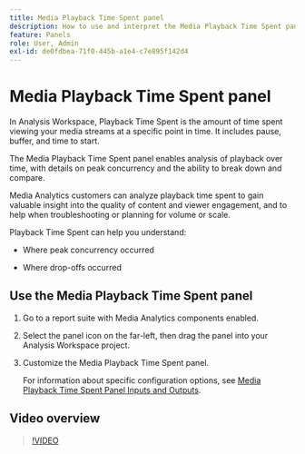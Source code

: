 ```yaml
---
title: Media Playback Time Spent panel
description: How to use and interpret the Media Playback Time Spent panel in Analysis Workspace.
feature: Panels
role: User, Admin
exl-id: de0fdbea-71f0-445b-a1e4-c7e895f142d4
---
```

# Media Playback Time Spent panel

In Analysis Workspace, Playback Time Spent is the amount of time spent viewing your media streams at a specific point in time. It includes pause, buffer, and time to start.

The Media Playback Time Spent panel enables analysis of playback over time, with details on peak concurrency and the ability to break down and compare. 

Media Analytics customers can analyze playback time spent to gain valuable insight into the quality of content and viewer engagement, and to help when troubleshooting or planning for volume or scale.

Playback Time Spent can help you understand:

* Where peak concurrency occurred

* Where drop-offs occurred 

## Use the Media Playback Time Spent panel

1. Go to a report suite with Media Analytics components enabled. 

1. Select the panel icon on the far-left, then drag the panel into your Analysis Workspace project.

1. Customize the Media Playback Time Spent panel. 

   For information about specific configuration options, see [Media Playback Time Spent Panel Inputs and Outputs](/help/analysis-workspace/c-panels/media-playback-timespent/panel-inputs-outputs.md).

## Video overview

>[!VIDEO](https://video.tv.adobe.com/v/338699)
